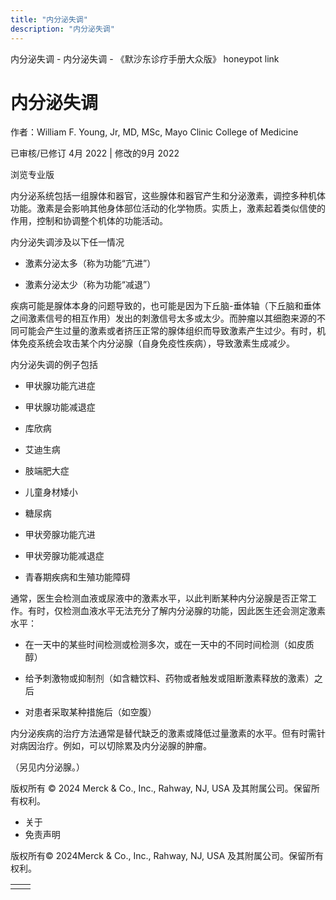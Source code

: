 ```yaml
---
title: "内分泌失调"
description: "内分泌失调"
---
```


﻿内分泌失调 \- 内分泌失调 \- 《默沙东诊疗手册大众版》 honeypot link

# 内分泌失调

作者：William F. Young, Jr, MD, MSc, Mayo Clinic College of Medicine

已审核/已修订 4月 2022 \| 修改的9月 2022

浏览专业版

内分泌系统包括一组腺体和器官，这些腺体和器官产生和分泌激素，调控多种机体功能。激素是会影响其他身体部位活动的化学物质。实质上，激素起着类似信使的作用，控制和协调整个机体的功能活动。

内分泌失调涉及以下任一情况

- 激素分泌太多（称为功能“亢进”）

- 激素分泌太少（称为功能“减退”）


疾病可能是腺体本身的问题导致的，也可能是因为下丘脑-垂体轴（下丘脑和垂体之间激素信号的相互作用）发出的刺激信号太多或太少。而肿瘤以其细胞来源的不同可能会产生过量的激素或者挤压正常的腺体组织而导致激素产生过少。有时，机体免疫系统会攻击某个内分泌腺（自身免疫性疾病），导致激素生成减少。

内分泌失调的例子包括

- 甲状腺功能亢进症

- 甲状腺功能减退症

- 库欣病

- 艾迪生病

- 肢端肥大症

- 儿童身材矮小

- 糖尿病

- 甲状旁腺功能亢进

- 甲状旁腺功能减退症

- 青春期疾病和生殖功能障碍


通常，医生会检测血液或尿液中的激素水平，以此判断某种内分泌腺是否正常工作。有时，仅检测血液水平无法充分了解内分泌腺的功能，因此医生还会测定激素水平：

- 在一天中的某些时间检测或检测多次，或在一天中的不同时间检测（如皮质醇）

- 给予刺激物或抑制剂（如含糖饮料、药物或者触发或阻断激素释放的激素）之后

- 对患者采取某种措施后（如空腹）


内分泌疾病的治疗方法通常是替代缺乏的激素或降低过量激素的水平。但有时需针对病因治疗。例如，可以切除累及内分泌腺的肿瘤。

（另见内分泌腺。）



版权所有 © 2024
Merck & Co., Inc., Rahway, NJ, USA 及其附属公司。保留所有权利。

- 关于
- 免责声明

版权所有© 2024Merck & Co., Inc., Rahway, NJ, USA 及其附属公司。保留所有权利。

|     |     |
| --- | --- |
|  |  |
